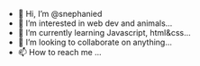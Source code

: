- 👋 Hi, I’m @snephanied
- 👀 I’m interested in web dev and animals...
- 🌱 I’m currently learning Javascript, html&css...
- 💞️ I’m looking to collaborate on anything...
- 📫 How to reach me ...

<!---
snephanied/snephanied is a ✨ special ✨ repository because its `README.md` (this file) appears on your GitHub profile.
You can click the Preview link to take a look at your changes.
--->
